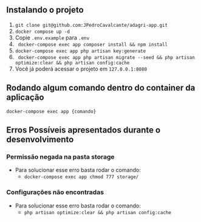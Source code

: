 ## Instalando o projeto

1. ``` git clone git@github.com:JPedroCavalcante/adagri-app.git ```
2. ```docker compose up -d```
3. Copie ```.env.example``` para ```.env```
5. ``` docker-compose exec app composer install && npm install```
6. ``` docker-compose exec app php artisan key:generate ```
7. ``` docker-compose exec app php artisan migrate --seed && php artisan optimize:clear && php artisan config:cache```
7. Você já poderá acessar o projeto em ```127.0.0.1:8080```

## Rodando algum comando dentro do container da aplicação

 ```docker-compose exec app {comando}```

## Erros Possíveis apresentados durante o desenvolvimento
 ### Permissão negada na pasta storage
 - Para solucionar esse erro basta rodar o comando:
   - ``` docker-compose exec app chmod 777 storage/ ```

 ### Configurações não encontradas
- Para solucionar esse erro basta rodar o comando:
  - ``` php artisan optimize:clear && php artisan config:cache ```
